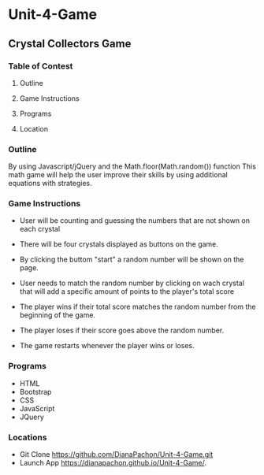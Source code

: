 # Unit-4-Game


## Crystal Collectors Game


### Table of Contest 

1. Outline

2. Game Instructions

3. Programs 

4. Location


### Outline
By using Javascript/jQuery and the Math.floor(Math.random()) function
This math game will help the user improve their skills by using additional equations with strategies. 


### Game Instructions

* User will be counting and guessing the numbers that are not shown on each crystal
* There will be four crystals displayed as buttons on the game.
* By clicking the buttom "start" a random number will be shown on the page. 
* User needs to match the random number by clicking on wach crystal that will add a specific amount  of points to the player's total score
* The player wins if their total score matches the random number from the beginning of the game.

* The player loses if their score goes above the random number.

* The game restarts whenever the player wins or loses.

### Programs
 * HTML
 * Bootstrap
 * CSS
 * JavaScript
 * JQuery
 
 ### Locations
 - Git Clone 
 https://github.com/DianaPachon/Unit-4-Game.git
 - Launch App
 https://dianapachon.github.io/Unit-4-Game/.
 

 
 
